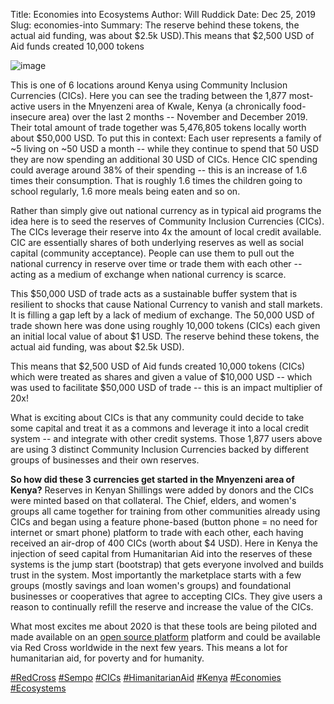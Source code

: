 Title: Economies into Ecosystems
Author: Will Ruddick
Date: Dec 25, 2019
Slug: economies-into
Summary: The reserve behind these tokens, the actual aid funding, was about
$2.5k USD).This means that $2,500 USD of Aid funds created 10,000
tokens

![image](images/blog/economies-into1.webp)

This is one of 6 locations around Kenya using Community Inclusion
Currencies (CICs). Here you can see the trading between the 1,877
most-active users in the Mnyenzeni area of Kwale, Kenya (a chronically
food-insecure area) over the last 2 months -- November and December 2019. Their total amount of trade together was 5,476,805 tokens locally
worth about $50,000 USD. To put this in context: Each user represents a
family of ~5 living on ~50 USD a month -- while they continue to spend
that 50 USD they are now spending an additional 30 USD of CICs. Hence
CIC spending could average around 38% of their spending -- this is an
increase of 1.6 times their consumption. That is roughly 1.6 times the
children going to school regularly, 1.6 more meals being eaten and so
on.

Rather than simply give out national currency as in typical aid programs
the idea here is to seed the reserves of Community Inclusion Currencies
(CICs). The CICs leverage their reserve into 4x the amount of local
credit available. CIC are essentially shares of both underlying reserves
as well as social capital (community acceptance). People can use them to
pull out the national currency in reserve over time or trade them with
each other -- acting as a medium of exchange when national currency is
scarce.

This $50,000 USD of trade acts as a sustainable buffer system that is
resilient to shocks that cause National Currency to vanish and stall
markets. It is filling a gap left by a lack of medium of exchange. The
50,000 USD of trade shown here was done using roughly 10,000 tokens
(CICs) each given an initial local value of about $1 USD. The reserve
behind these tokens, the actual aid funding, was about $2.5k USD).

This means that $2,500 USD of Aid funds created 10,000 tokens (CICs)
which were treated as shares and given a value of $10,000 USD -- which
was used to facilitate $50,000 USD of trade -- this is an impact
multiplier of 20x!

What is exciting about CICs is that any community could decide to take
some capital and treat it as a commons and leverage it into a local
credit system -- and integrate with other credit systems. Those 1,877
users above are using 3 distinct Community Inclusion Currencies backed
by different groups of businesses and their own reserves.

**So how did these 3 currencies get started in the Mnyenzeni area of
Kenya?** Reserves in Kenyan Shillings were added by donors and the CICs
were minted based on that collateral. The Chief, elders, and women's
groups all came together for training from other communities already
using CICs and began using a feature phone-based (button phone = no need
for internet or smart phone) platform to trade with each other, each
having received an air-drop of 400 CICs (worth about $4 USD). Here in
Kenya the injection of seed capital from Humanitarian Aid into the
reserves of these systems is the jump start (bootstrap) that gets
everyone involved and builds trust in the system. Most importantly the
marketplace starts with a few groups (mostly savings and loan women's
groups) and foundational businesses or cooperatives that agree to
accepting CICs. They give users a reason to continually refill the
reserve and increase the value of the CICs.

What most excites me about 2020 is that these tools are being piloted
and made available on an [open source
platform](http://github.com/teamsempo) platform and could be available
via Red Cross worldwide in the next few years. This means a lot for
humanitarian aid, for poverty and for humanity.

[#RedCross](https://www.grassrootseconomics.org/blog/hashtags/RedCross)
[#Sempo](https://www.grassrootseconomics.org/blog/hashtags/Sempo)
[#CICs](https://www.grassrootseconomics.org/blog/hashtags/CICs)
[#HimanitarianAid](https://www.grassrootseconomics.org/blog/hashtags/HimanitarianAid)
[#Kenya](https://www.grassrootseconomics.org/blog/hashtags/Kenya)
[#Economies](https://www.grassrootseconomics.org/blog/hashtags/Economies)
[#Ecosystems](https://www.grassrootseconomics.org/blog/hashtags/Ecosystems)
